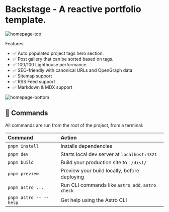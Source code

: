 # Backstage - A reactive portfolio template.

![homepage-top](https://github.com/user-attachments/assets/c7684084-0943-458d-8598-addcdf2d1aa1)

Features:

- ✅ Auto populated project tags hero section.
- ✅ Post gallery that can be sorted based on tags.
- ✅ 100/100 Lighthouse performance
- ✅ SEO-friendly with canonical URLs and OpenGraph data
- ✅ Sitemap support
- ✅ RSS Feed support
- ✅ Markdown & MDX support

![homepage-bottom](https://github.com/user-attachments/assets/6b29a428-4272-4a8e-9e43-9147d77b7d0a)

## 🧞 Commands

All commands are run from the root of the project, from a terminal:

| Command                | Action                                           |
| :--------------------- | :----------------------------------------------- |
| `pnpm install`         | Installs dependencies                            |
| `pnpm dev`             | Starts local dev server at `localhost:4321`      |
| `pnpm build`           | Build your production site to `./dist/`          |
| `pnpm preview`         | Preview your build locally, before deploying     |
| `pnpm astro ...`       | Run CLI commands like `astro add`, `astro check` |
| `pnpm astro -- --help` | Get help using the Astro CLI                     |
